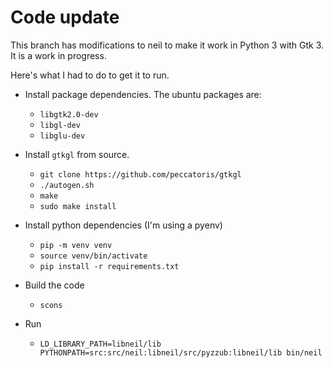 # Code update
This branch has modifications to neil to make it work in Python 3 with Gtk 3. It is a work in progress.

Here's what I had to do to get it to run.

- Install package dependencies. The ubuntu packages are:
  - `libgtk2.0-dev`
  - `libgl-dev`
  - `libglu-dev`
  
- Install `gtkgl` from source.
  - `git clone https://github.com/peccatoris/gtkgl`
  - `./autogen.sh`
  - `make`
  - `sudo make install`
  
- Install python dependencies (I'm using a pyenv)
  - `pip -m venv venv`
  - `source venv/bin/activate`
  - `pip install -r requirements.txt`
  
- Build the code
  - `scons`

- Run
  - `LD_LIBRARY_PATH=libneil/lib PYTHONPATH=src:src/neil:libneil/src/pyzzub:libneil/lib bin/neil`
